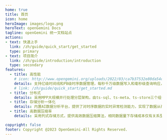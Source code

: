 ```yaml
---
home: true
title: 首页
icon: home
heroImage: images/logo.png
heroText: openGemini Docs
tagline: openGemini 统一文档站点
actions:
- text: 快速上手
  link: /zh/guide/quick_start/get_started
  type: primary
- text: 项目简介
  link: /zh/guide/introduction/introduction
  type: secondary
features:
  - title: 高性能
    # icon: http://www.opengemini.org/uploads/2022/03/ca7b37532e80da54c9df4812c793b72a.png
    details: 支持亿级时间线和PB级时序数据管理，每秒千万级数据写入和毫秒级查询响应，相比InfluxDB，简单查询性能提升2-5倍，复杂查询性能提升60倍
    # link: /zh/guide/quick_start/get_started.md
  - title: 分布式
    details: 采用MPP大规模并行处理分层架构，由ts-sql、ts-meta、ts-store三个组件组成，各组件可独立扩展，支持100+节点的大规模集群部署
  - title: 存储分析一体化
    details: 内置AI数据分析平台，提供了对时序数据的实时异常检测能力，实现了数据从存储到分析完整的闭环管理。
  - title: 高数据压缩率
    details: 采用列式存储方式，提供高效数据压缩算法，相同数据量下存储成本仅有关系型数据库的1/20，NoSQL的1/10

copyright: false
footer: Copyright @2023 OpenGemini-All Rights Reserved.
---
```


